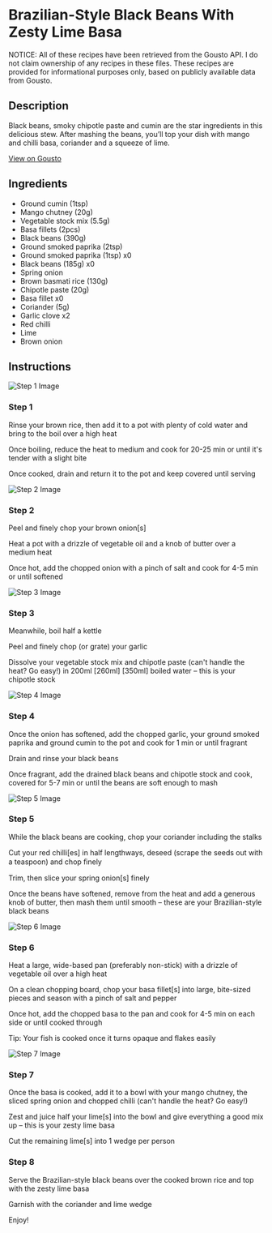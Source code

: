 # Brazilian-Style Black Beans With Zesty Lime Basa

NOTICE: All of these recipes have been retrieved from the Gousto API. I do not claim ownership of any recipes in these files. These recipes are provided for informational purposes only, based on publicly available data from Gousto.

## Description

Black beans, smoky chipotle paste and cumin are the star ingredients in this delicious stew. After mashing the beans, you’ll top your dish with mango and chilli basa, coriander and a squeeze of lime.

[View on Gousto](https://www.gousto.co.uk/recipes/cookbook/brazilian-style-black-beans-zesty-lime-basa)

## Ingredients

- Ground cumin (1tsp)
- Mango chutney (20g)
- Vegetable stock mix (5.5g)
- Basa fillets (2pcs)
- Black beans (390g)
- Ground smoked paprika (2tsp)
- Ground smoked paprika (1tsp) x0
- Black beans (185g) x0
- Spring onion
- Brown basmati rice (130g)
- Chipotle paste (20g)
- Basa fillet x0
- Coriander (5g)
- Garlic clove x2
- Red chilli
- Lime
- Brown onion

## Instructions

![Step 1 Image](https://production-media.gousto.co.uk/cms/recipe-step-image/step-1-1679908623204-x200.jpg)

### Step 1

Rinse your brown rice, then add it to a pot with plenty of cold water and bring to the boil over a high heat

Once boiling, reduce the heat to medium and cook for 20-25 min or until it's tender with a slight bite

Once cooked, drain and return it to the pot and keep covered until serving

![Step 2 Image](https://production-media.gousto.co.uk/cms/recipe-step-image/step-2-1679908625923-x200.jpg)

### Step 2

Peel and finely chop your brown onion[s]

Heat a pot with a drizzle of vegetable oil and a knob of butter over a medium heat

Once hot, add the chopped onion with a pinch of salt and cook for 4-5 min or until softened

![Step 3 Image](https://production-media.gousto.co.uk/cms/recipe-step-image/step-3-1679908628462-x200.jpg)

### Step 3

Meanwhile, boil half a kettle

Peel and finely chop (or grate) your garlic

Dissolve your vegetable stock mix and chipotle paste (can't handle the heat? Go easy!) in 200ml <span class="text-purple">[260ml]</span> <span class="text-danger">[350ml]</span> boiled water – this is your chipotle stock

![Step 4 Image](https://production-media.gousto.co.uk/cms/recipe-step-image/step-4-1679908631347-x200.jpg)

### Step 4

Once the onion has softened, add the chopped garlic, your ground smoked paprika and ground cumin to the pot and cook for 1 min or until fragrant

Drain and rinse your black beans

Once fragrant, add the drained black beans and chipotle stock and cook, covered for 5-7 min or until the beans are soft enough to mash

![Step 5 Image](https://production-media.gousto.co.uk/cms/recipe-step-image/step-5-1679908634411-x200.jpg)

### Step 5

While the black beans are cooking, chop your coriander including the stalks

Cut your red chilli[es] in half lengthways, deseed (scrape the seeds out with a teaspoon) and chop ﬁnely

Trim, then slice your spring onion[s] finely

Once the beans have softened, remove from the heat and add a generous knob of butter, then mash them until smooth – these are your Brazilian-style black beans

![Step 6 Image](https://production-media.gousto.co.uk/cms/recipe-step-image/step-6-1679908638655-x200.jpg)

### Step 6

Heat a large, wide-based pan (preferably non-stick) with a drizzle of vegetable oil over a high heat

On a clean chopping board, chop your basa fillet[s] into large, bite-sized pieces and season with a pinch of salt and pepper

Once hot, add the chopped basa to the pan and cook for 4-5 min on each side or until cooked through

Tip: Your fish is cooked once it turns opaque and flakes easily

![Step 7 Image](https://production-media.gousto.co.uk/cms/recipe-step-image/step-7-1679908641919-x200.jpg)

### Step 7

Once the basa is cooked, add it to a bowl with your mango chutney, the sliced spring onion and chopped chilli (can't handle the heat? Go easy!)

Zest and juice half your lime[s] into the bowl and give everything a good mix up – this is your zesty lime basa

Cut the remaining lime[s] into 1 wedge per person

### Step 8

Serve the Brazilian-style black beans over the cooked brown rice and top with the zesty lime basa

Garnish with the coriander and lime wedge

Enjoy!

